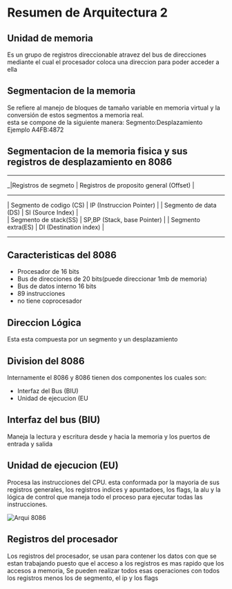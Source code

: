 # Resumen de Arquitectura 2

## Unidad de memoria

 Es un grupo de registros direccionable atravez del bus de direcciones mediante el cual el procesador coloca una direccion para poder acceder a ella 
## Segmentacion de la memoria
Se refiere al manejo de bloques de tamaño variable en memoria virtual y la conversión de estos segmentos a memoria real.  
esta se compone de la siguiente manera:
Segmento:Desplazamiento
Ejemplo A4FB:4872

## Segmentacion de la memoria fisica y sus registros de desplazamiento en 8086
_______________________________________________________________________________
_|Registros de segmeto     | Registros de proposito general (Offset)    |
______________________________________________________________________________
| Segmento de codigo (CS) | IP (Instruccion Pointer)                   |
| Segmento de data (DS)   | SI (Source Index)                          |   
| Segmento de stack(SS)   | SP,BP (Stack, base Pointer)                | 
| Segmento extra(ES)      | DI (Destination index)                     |
_________________________________________________________________________

## Caracteristicas del 8086
* Procesador de 16 bits
* Bus de direcciones de 20 bits(puede direccionar 1mb de memoria)
* Bus de datos interno 16 bits
* 89 instrucciones
* no tiene coprocesador

## Direccion Lógica
Esta esta compuesta por un segmento y un desplazamiento

## Division del 8086

Internamente el 8086 y 8086 tienen dos componentes los cuales son:
* Interfaz del Bus (BIU)
* Unidad de ejecucion (EU

## Interfaz del bus (BIU)
Maneja la lectura y escritura desde y hacia la memoria y los puertos 
de entrada y salida


## Unidad de ejecucion (EU)
Procesa las instrucciones del CPU. esta conformada por la mayoria de sus registros generales, los registros indices y apuntadoes, los flags, la alu y la lógica de control que maneja todo el proceso para ejecutar todas las instrucciones.

![Arqui 8086](http://www.eeeguide.com/wp-content/uploads/2018/08/8086-Internal-Architecture.jpg)

## Registros del procesador 
Los registros del procesador, se usan para contener los datos con que se estan trabajando puesto que el acceso a los registros es mas rapido que los accesos a memoria,
Se pueden realizar todos esas operaciones con todos los registros menos los de segmento, el ip y los flags
